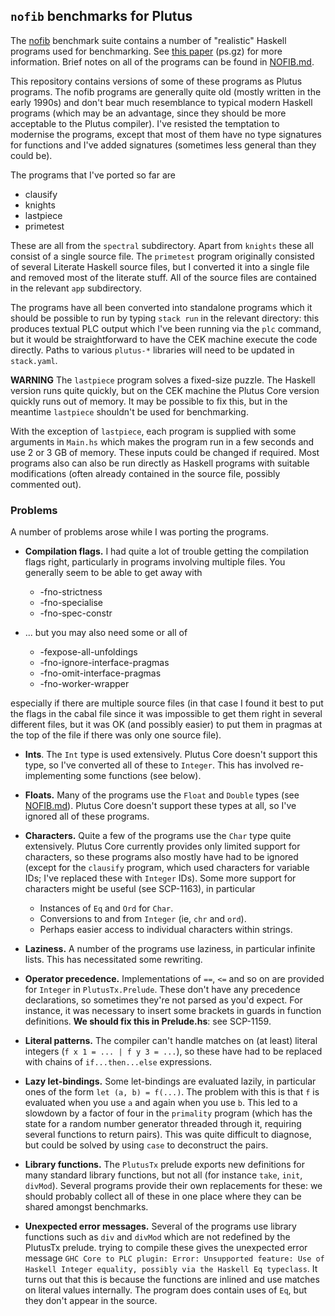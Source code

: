 ## `nofib` benchmarks for Plutus

The [nofib](https://github.com/ghc/nofib) benchmark suite contains
a number of "realistic" Haskell programs used for benchmarking.
See [this paper](https://downloads.haskell.org/ghc/papers/nofib.ps.gz) (ps.gz)
for more information.  Brief notes on all of the programs can be found
in [NOFIB.md](./NOFIB.md).

This repository contains versions of some of these programs as
Plutus programs.  The nofib programs are generally quite old
(mostly written in the early 1990s) and don't bear much resemblance
to typical modern Haskell programs (which may be an advantage,
since they should be more acceptable to the Plutus compiler).
I've resisted the temptation to modernise the programs, except
that most of them have no type signatures for functions and
I've added signatures (sometimes less general than they could be).

The programs that I've ported so far are

  * clausify
  * knights
  * lastpiece
  * primetest

These are all from the `spectral` subdirectory.  Apart from `knights` these all
consist of a single source file.  The `primetest` program originally consisted
of several Literate Haskell source files, but I converted it into a single file
and removed most of the literate stuff.  All of the source files are contained
in the relevant `app` subdirectory.

The programs have all been converted into standalone programs which it should be
possible to run by typing `stack run` in the relevant directory: this produces
textual PLC output which I've been running via the `plc` command, but it would
be straightforward to have the CEK machine execute the code directly.  Paths to
various `plutus-*` libraries will need to be updated in `stack.yaml`.

**WARNING** The `lastpiece` program solves a fixed-size puzzle.  The Haskell
version runs quite quickly, but on the CEK machine the Plutus Core version
quickly runs out of memory. It may be possible to fix this, but in the meantime
`lastpiece` shouldn't be used for benchmarking.

With the exception of `lastpiece`, each program is supplied with some arguments
in `Main.hs` which makes the program run in a few seconds and use 2 or 3 GB of
memory.  These inputs could be changed if required.  Most programs also
can also be run directly as Haskell programs with suitable modifications (often
already contained in the source file, possibly commented out).


### Problems
A number of problems arose while I was porting the programs.

  * **Compilation flags.**  I had quite a lot of trouble getting
  the compilation flags right, particularly in programs involving
  multiple files.  You generally seem to be able to get away with

      * -fno-strictness
      * -fno-specialise
      * -fno-spec-constr
  
  *  ... but you may also need some or all of 

      * -fexpose-all-unfoldings
      * -fno-ignore-interface-pragmas
      * -fno-omit-interface-pragmas
      * -fno-worker-wrapper

   especially if there are multiple source files (in that case I found it best
   to put the flags in the cabal file since it was impossible to get them right
   in several different files, but it was OK (and possibly easier) to put them
   in pragmas at the top of the file if there was only one source file).

  * **Ints**.  The `Int` type is used extensively.  Plutus Core
  doesn't support this type, so I've converted all of these
  to `Integer`.  This has involved re-implementing some functions (see below).

  * **Floats.**  Many of the programs use the `Float` and `Double` types
  (see [NOFIB.md](./NOFIB.md)).  Plutus Core doesn't support these types
  at all, so I've ignored all of these programs.

  * **Characters.** Quite a few of the programs use the `Char` type quite
  extensively.  Plutus Core currently provides only limited support for
  characters, so these programs also mostly have had to be ignored (except for
  the `clausify` program, which used characters for variable IDs; I've replaced
  these with `Integer` IDs).  Some more support for characters might be useful
  (see SCP-1163), in particular

     * Instances of `Eq` and `Ord` for `Char`.
     * Conversions to and from `Integer` (ie, `chr` and `ord`).
     * Perhaps easier access to individual characters within strings.


  * **Laziness.** A number of the programs use laziness, in particular
      infinite lists.  This has necessitated some rewriting.

  * **Operator precedence.** Implementations of `==`, `<=` and so on
    are provided for `Integer` in `PlutusTx.Prelude`.  These don't
    have any precedence declarations, so sometimes they're not parsed
    as you'd expect.  For instance, it was necessary to insert some brackets
    in guards in function definitions.  **We should fix this in Prelude.hs**: see SCP-1159.

  * **Literal patterns.** The compiler can't handle matches on (at least)
    literal integers (`f x 1 = ... | f y 3 = ...`), so these have had to be replaced with
    chains of `if...then...else` expressions.

  * **Lazy let-bindings.** Some let-bindings are evaluated lazily, in particular
    ones of the form `let (a, b) = f(...)`.  The problem with this is that `f`
    is evaluated when you use `a` and again when you use `b`.  This led to a
    slowdown by a factor of four in the `primality` program (which has the state
    for a random number generator threaded through it, requiring several
    functions to return pairs).  This was quite difficult to diagnose, but could
    be solved by using `case` to deconstruct the pairs.

  * **Library functions.** The `PlutusTx` prelude exports new definitions for
    many standard library functions, but not all (for instance `take`, `init`,
    `divMod`).  Several programs provide their own replacements for these: we
    should probably collect all of these in one place where they can be shared
    amongst benchmarks.


  * **Unexpected error messages.** Several of the programs use library functions
  such as `div` and `divMod` which are not redefined by the PlutusTx prelude.
  trying to compile these gives the unexpected error message `GHC Core to PLC
  plugin: Error: Unsupported feature: Use of Haskell Integer equality, possibly
  via the Haskell Eq typeclass`.  It turns out that this is because the functions
  are inlined and use matches on literal values internally.  The program does contain
  uses of `Eq`, but they don't appear in the source.